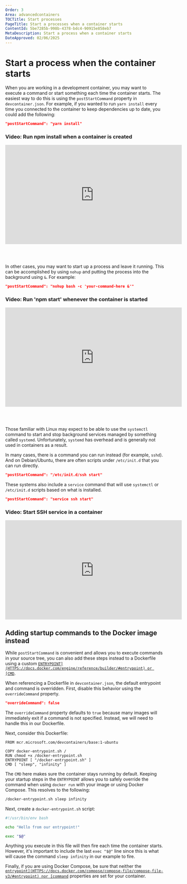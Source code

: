 ```yaml
---
Order: 3
Area: advancedcontainers
TOCTitle: Start processes
PageTitle: Start a processes when a container starts
ContentId: 5be7285b-998b-4378-bdc4-90915e858eb7
MetaDescription: Start a process when a container starts
DateApproved: 02/06/2025
---
```


# Start a process when the container starts

When you are working in a development container, you may want to execute a
command or start something each time the container starts. The easiest way to do
this is using the `postStartCommand` property in `devcontainer.json`. For
example, if you wanted to run `yarn install` every time you connected to the
container to keep dependencies up to date, you could add the following:

```json
"postStartCommand": "yarn install"
```

### Video: Run npm install when a container is created

<iframe width="560" height="315" src="https://www.youtube-nocookie.com/embed/9qRy_kxVCK8" title="YouTube video player" frameborder="0" allow="accelerometer; autoplay; clipboard-write; encrypted-media; gyroscope; picture-in-picture" allowfullscreen></iframe>

<br><br>

In other cases, you may want to start up a process and leave it running. This
can be accomplished by using `nohup` and putting the process into the background
using `&`. For example:

```json
"postStartCommand": "nohup bash -c 'your-command-here &'"
```

### Video: Run 'npm start' whenever the container is started

<iframe width="560" height="315" src="https://www.youtube-nocookie.com/embed/zFzPnWgBx_I" title="YouTube video player" frameborder="0" allow="accelerometer; autoplay; clipboard-write; encrypted-media; gyroscope; picture-in-picture" allowfullscreen></iframe>

<br><br>

Those familiar with Linux may expect to be able to use the `systemctl` command
to start and stop background services managed by something called `systemd`.
Unfortunately, `systemd` has overhead and is generally not used in containers as
a result.

In many cases, there is a command you can run instead (for example, `sshd`). And
on Debian/Ubuntu, there are often scripts under `/etc/init.d` that you can run
directly.

```json
"postStartCommand": "/etc/init.d/ssh start"
```

These systems also include a `service` command that will use `systemctl` or
`/etc/init.d` scripts based on what is installed.

```json
"postStartCommand": "service ssh start"
```

### Video: Start SSH service in a container

<iframe width="560" height="315" src="https://www.youtube-nocookie.com/embed/KuSNpZgDYDs" title="YouTube video player" frameborder="0" allow="accelerometer; autoplay; clipboard-write; encrypted-media; gyroscope; picture-in-picture" allowfullscreen></iframe>

## Adding startup commands to the Docker image instead

While `postStartCommand` is convenient and allows you to execute commands in
your source tree, you can also add these steps instead to a Dockerfile using a
custom
[`ENTRYPOINT](HTTPS://docs.docker.com/engine/reference/builder/#entrypoint) or
[CMD`](HTTPS://docs.docker.com/engine/reference/builder/#cmd).

When referencing a Dockerfile in `devcontainer.json`, the default entrypoint and
command is overridden. First, disable this behavior using the `overrideCommand`
property.

```json
"overrideCommand": false
```

The `overrideCommand` property defaults to `true` because many images will
immediately exit if a command is not specified. Instead, we will need to handle
this in our Dockerfile.

Next, consider this Dockerfile:

```docker
FROM mcr.microsoft.com/devcontainers/base:1-ubuntu

COPY docker-entrypoint.sh /
RUN chmod +x /docker-entrypoint.sh
ENTRYPOINT [ "/docker-entrypoint.sh" ]
CMD [ "sleep", "infinity" ]
```

The `CMD` here makes sure the container stays running by default. Keeping your
startup steps in the `ENTRYPOINT` allows you to safely override the command when
using `docker run` with your image or using Docker Compose. This resolves to the
following:

```bash
/docker-entrypoint.sh sleep infinity
```

Next, create a `docker-entrypoint.sh` script:

```bash
#!/usr/bin/env bash

echo "Hello from our entrypoint!"

exec "$@"
```

Anything you execute in this file will then fire each time the container starts.
However, it's important to include the last `exec "$@"` line since this is what
will cause the command `sleep infinity` in our example to fire.

Finally, if you are using Docker Compose, be sure that neither the
[`entrypoint](HTTPS://docs.docker.com/compose/compose-file/compose-file-v3/#entrypoint)
nor
[command`](HTTPS://docs.docker.com/compose/compose-file/compose-file-v3/#command)
properties are set for your container.
